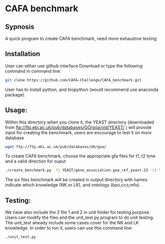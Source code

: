 # CAFA benchmark
## Sypnosis
A quick program to create CAFA benchmark, need more exhaustive testing
## Installation
User can either use github interface Download or type the following command in command line:
```bash
git clone https://github.com/CAFA-Challenge/CAFA_benchmark.git
```
User has to install python, and biopython (would recommend use anaconda package). 
## Usage:
Within this directory when you clone it, the YEAST directory (downloaded from ftp://ftp.ebi.ac.uk/pub/databases/GO/goa/old/YEAST/ ) will provide input for creating the benchmark, users are encourage to test it on more database
```bash
wget ftp://ftp.ebi.ac.uk/pub/databases/GO/goa/
```
To create CAFA benchmark, choose the appropriate gfa files for t1, t2 time and a valid direction for ouput
```bash
./create_benchmark.py -t1 YEAST/gene_association.goa_ref_yeast.23 -t2 YEAST/gene_association.goa_ref_yeast.52 -o output
```
The six files benchmark will be created in output directory with names indicate which knowledge (NK or LK), and ontology (bpo,cco,mfo). 

## Testing:
We have also include the 2 file 1 and 2 in unit folder for testing purpose. Users can modify the files and the unit_test.py program to do unit testing. The unit_test already include some cases cover for the NK and LK knowledge. In order to run it, users can use this command line:

```bash
./unit_test.py
```
